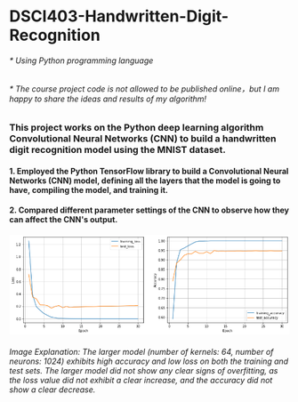 # DSCI403-Handwritten-Digit-Recognition
###### * Using Python programming language 
###### * The course project code is not allowed to be published online，but I am happy to share the ideas and results of my algorithm!

### This project works on the Python deep learning algorithm Convolutional Neural Networks (CNN) to build a handwritten digit recognition model using the MNIST dataset.

#### 1. Employed the Python TensorFlow library to build a Convolutional Neural Networks (CNN) model, defining all the layers that the model is going to have, compiling the model, and training it.

#### 2. Compared different parameter settings of the CNN to observe how they can affect the CNN's output.

![image](https://github.com/pingzhang1004/DSCI403-Handwritten-Digit-Recognition/blob/main/CNN_Epoch.png)

###### Image Explanation: The larger model (number of kernels: 64, number of neurons: 1024) exhibits high accuracy and low loss on both the training and test sets. The larger model did not show any clear signs of overfitting, as the loss value did not exhibit a clear increase, and the accuracy did not show a clear decrease.

